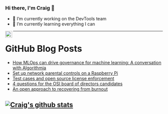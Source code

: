 ### Hi there, I'm Craig 👋

<!--
**CraigTeelFugro/CraigTeelFugro** is a ✨ _special_ ✨ repository because its `README.md` (this file) appears on your GitHub profile.

Here are some ideas to get you started:
-->

- 🔭 I’m currently working on the DevTools team
- 🌱 I’m currently learning everything I can

[<img align="left" alt="Craig Teel | LinkedIn" width="22px" src="https://cdn.jsdelivr.net/npm/simple-icons@v3/icons/linkedin.svg" />][linkedin]

---

# GitHub Blog Posts

<!-- BLOG-POST-LIST:START -->
- [How MLOps can drive governance for machine learning: A conversation with Algorithmia](https://github.blog/2021-03-11-mlops-governance-for-machine-learning-algorithmia/)
- [Set up network parental controls on a Raspberry Pi](https://opensource.com/article/21/3/raspberry-pi-parental-control)
- [Test cases and open source license enforcement](https://opensource.com/article/21/3/test-cases-open-source-licenses)
- [4 questions for the OSI board of directors candidates](https://opensource.com/article/21/3/board-elections-osi)
- [An open approach to recovering from burnout](https://opensource.com/open-organization/21/3/open-approach-burnout)
<!-- BLOG-POST-LIST:END -->

## [![Craig's github stats](https://github-readme-stats.vercel.app/api?username=craigteelfugro)](https://github.com/anuraghazra/github-readme-stats)


[linkedin]: https://linkedin.com/in/craig-teel-b8786771
